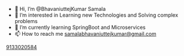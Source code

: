 - 👋 Hi, I’m @BhavaniuttejKumar Samala
- 👀 I’m interested in Learning new Technologies and Solving complex problems
- 🌱 I’m currently learning SpringBoot and Microservices
- 📫 How to reach me samalabhavaniuttejkumar@gmail.com 

<p><a href="tel:9133020584">9133020584</a></p>
<!---
Bhavaniuttej/Bhavaniuttej is a ✨ special ✨ repository because its `README.md` (this file) appears on your GitHub profile.
You can click the Preview link to take a look at your changes.

--->
